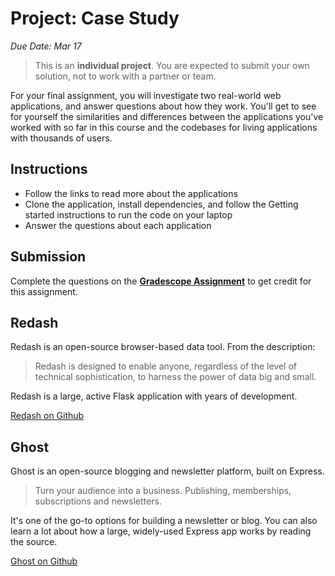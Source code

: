 # Project: Case Study

_Due Date: Mar 17_

> This is an **individual project**. You are expected to submit your own solution,
> not to work with a partner or team.

For your final assignment, you will investigate two real-world web applications, and answer questions about how they work. You'll get to see for yourself the similarities and differences between the applications you've worked with so far in this course and the codebases for living applications with thousands of users.

## Instructions

- Follow the links to read more about the applications
- Clone the application, install dependencies, and follow the Getting started instructions to run the code on your laptop
- Answer the questions about each application

## Submission

Complete the questions on the **[Gradescope Assignment](https://www.gradescope.com/courses/575913/assignments/3087814/)** to get credit for this assignment.

## Redash

Redash is an open-source browser-based data tool. From the description:

> Redash is designed to enable anyone, regardless of the level of technical sophistication, to harness the power of data big and small.

Redash is a large, active Flask application with years of development.

[Redash on Github](https://github.com/getredash/redash)

## Ghost

Ghost is an open-source blogging and newsletter platform, built on Express.

> Turn your audience into a business. Publishing, memberships, subscriptions and newsletters.

It's one of the go-to options for building a newsletter or blog. You can also learn a lot about how a large, widely-used Express app works by reading the source.

[Ghost on Github](https://github.com/TryGhost/Ghost)
